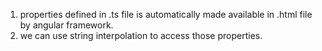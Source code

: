 1. properties defined in .ts file is automatically made available in .html file by angular framework.
2. we can use string interpolation to access those properties.